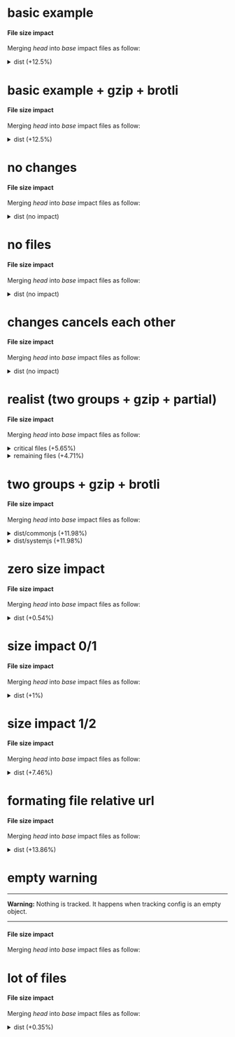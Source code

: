 # basic example

<h4 id="file-size-impact">File size impact</h4>

<p>Merging <em>head</em> into <em>base</em> impact files as follow:</p>
<details>
  <summary>dist (+12.5%)</summary>
  <table>
    <thead>
      <tr>
        <th nowrap>Files</th>
        <th nowrap>new size</th>
        <th></th>
      </tr>
    </thead>
    <tbody>
      <tr>
        <td nowrap>dist/foo.js</td>
        <td nowrap>115 B (+15 B / +15%)</td>
        <td>:arrow_upper_right:</td>
      </tr>
      <tr>
        <td nowrap>dist/bar.js</td>
        <td nowrap>110 B (+10 B / +10%)</td>
        <td>:arrow_upper_right:</td>
      </tr>
    </tbody>
    <tfoot>
      <tr>
        <td nowrap><strong>Total (2)</strong></td>
        <td nowrap>225 B (+25 B / +12.5%)</td>
        <td>:arrow_upper_right:</td>
      </tr>
    </tfoot>
  </table>
</details>

# basic example + gzip + brotli

<h4 id="file-size-impact">File size impact</h4>

<p>Merging <em>head</em> into <em>base</em> impact files as follow:</p>
<details>
  <summary>dist (+12.5%)</summary>
  <table>
    <thead>
      <tr>
        <th nowrap>Files</th>
        <th nowrap>new size</th>
        <th nowrap>new gzip size</th>
        <th nowrap>new brotli size</th>
        <th></th>
      </tr>
    </thead>
    <tbody>
      <tr>
        <td nowrap>dist/foo.js</td>
        <td nowrap>115 B (+15 B / +15%)</td>
        <td nowrap>24 B (+4 B / +20%)</td>
        <td nowrap>21 B (+3 B / +16.67%)</td>
        <td>:arrow_upper_right:</td>
      </tr>
      <tr>
        <td nowrap>dist/bar.js</td>
        <td nowrap>110 B (+10 B / +10%)</td>
        <td nowrap>22 B (+2 B / +10%)</td>
        <td nowrap>19 B (+1 B / +5.56%)</td>
        <td>:arrow_upper_right:</td>
      </tr>
    </tbody>
    <tfoot>
      <tr>
        <td nowrap><strong>Total (2)</strong></td>
        <td nowrap>225 B (+25 B / +12.5%)</td>
        <td nowrap>46 B (+6 B / +15%)</td>
        <td nowrap>40 B (+4 B / +11.11%)</td>
        <td>:arrow_upper_right:</td>
      </tr>
    </tfoot>
  </table>
</details>

# no changes

<h4 id="file-size-impact">File size impact</h4>

<p>Merging <em>head</em> into <em>base</em> impact files as follow:</p>
<details>
  <summary>dist (no impact)</summary>
  <table>
    <thead>
      <tr>
        <th nowrap>Files</th>
        <th nowrap>new size</th>
        <th></th>
      </tr>
    </thead>
    <tbody>
      <tr>
        <td nowrap><i>Unmodified (1)</i></td>
        <td nowrap>110 B (0 B / +0%)</td>
        <td>:ghost:</td>
      </tr>
    </tbody>
    <tfoot>
      <tr>
        <td nowrap><strong>Total (1)</strong></td>
        <td nowrap>110 B (0 B / +0%)</td>
        <td>:ghost:</td>
      </tr>
    </tfoot>
  </table>
</details>

# no files

<h4 id="file-size-impact">File size impact</h4>

<p>Merging <em>head</em> into <em>base</em> impact files as follow:</p>
<details>
  <summary>dist (no impact)</summary>
  <p>No file in dist group (see config below).</p>

```json
{
  "*/**": false
}
```

</details>

# changes cancels each other

<h4 id="file-size-impact">File size impact</h4>

<p>Merging <em>head</em> into <em>base</em> impact files as follow:</p>
<details>
  <summary>dist (no impact)</summary>
  <table>
    <thead>
      <tr>
        <th nowrap>Files</th>
        <th nowrap>new size</th>
        <th></th>
      </tr>
    </thead>
    <tbody>
      <tr>
        <td nowrap>dist/file-a.js</td>
        <td nowrap>15 B (+5 B / +50%)</td>
        <td>:arrow_upper_right:</td>
      </tr>
      <tr>
        <td nowrap>dist/file-b.js</td>
        <td nowrap>10 B (-5 B / -33.33%)</td>
        <td>:arrow_lower_right:</td>
      </tr>
    </tbody>
    <tfoot>
      <tr>
        <td nowrap><strong>Total (2)</strong></td>
        <td nowrap>25 B (0 B / +0%)</td>
        <td>:ghost:</td>
      </tr>
    </tfoot>
  </table>
</details>

# realist (two groups + gzip + partial)

<h4 id="file-size-impact">File size impact</h4>

<p>Merging <em>head</em> into <em>base</em> impact files as follow:</p>
<details>
  <summary>critical files (+5.65%)</summary>
  <table>
    <thead>
      <tr>
        <th nowrap>Files</th>
        <th nowrap>new size</th>
        <th nowrap>new gzip size</th>
        <th></th>
      </tr>
    </thead>
    <tbody>
      <tr>
        <td nowrap>dist/foo.js</td>
        <td nowrap>85.5 kB (+7 kB / +8.92%)</td>
        <td nowrap>36.6 kB (+4 kB / +12.28%)</td>
        <td>:arrow_upper_right:</td>
      </tr>
      <tr>
        <td nowrap><i>Unmodified (1)</i></td>
        <td nowrap>45.5 kB (0 B / +0%)</td>
        <td nowrap>23.5 kB (0 B / +0%)</td>
        <td>:ghost:</td>
      </tr>
    </tbody>
    <tfoot>
      <tr>
        <td nowrap><strong>Total (2)</strong></td>
        <td nowrap>131 kB (+7 kB / +5.65%)</td>
        <td nowrap>60.1 kB (+4 kB / +7.13%)</td>
        <td>:arrow_upper_right:</td>
      </tr>
    </tfoot>
  </table>
</details>

<details>
  <summary>remaining files (+4.71%)</summary>
  <table>
    <thead>
      <tr>
        <th nowrap>Files</th>
        <th nowrap>new size</th>
        <th nowrap>new gzip size</th>
        <th></th>
      </tr>
    </thead>
    <tbody>
      <tr>
        <td nowrap>dist/feature.js</td>
        <td nowrap>21.6 kB (+4.11 kB / +23.55%)</td>
        <td nowrap>12.5 kB (+2.94 kB / +30.84%)</td>
        <td>:arrow_upper_right:</td>
      </tr>
      <tr>
        <td nowrap><i>Unmodified (4)</i></td>
        <td nowrap>69.8 kB (0 B / +0%)</td>
        <td nowrap>38.1 kB (0 B / +0%)</td>
        <td>:ghost:</td>
      </tr>
    </tbody>
    <tfoot>
      <tr>
        <td nowrap><strong>Total (5)</strong></td>
        <td nowrap>91.4 kB (+4.11 kB / +4.71%)</td>
        <td nowrap>50.6 kB (+2.94 kB / +6.17%)</td>
        <td>:arrow_upper_right:</td>
      </tr>
    </tfoot>
  </table>
</details>

# two groups + gzip + brotli

<h4 id="file-size-impact">File size impact</h4>

<p>Merging <em>head</em> into <em>base</em> impact files as follow:</p>
<details>
  <summary>dist/commonjs (+11.98%)</summary>
  <table>
    <thead>
      <tr>
        <th nowrap>Files</th>
        <th nowrap>new size</th>
        <th nowrap>new gzip size</th>
        <th nowrap>new brotli size</th>
        <th></th>
      </tr>
    </thead>
    <tbody>
      <tr>
        <td nowrap>dist/commonjs/hello.js</td>
        <td nowrap>187 kB (+20 kB / +11.98%)</td>
        <td nowrap>1.8 kB (+200 B / +12.5%)</td>
        <td nowrap>1.7 kB (+200 B / +13.33%)</td>
        <td>:arrow_upper_right:</td>
      </tr>
      <tr>
        <td nowrap>dist/commonjs/foo.js</td>
        <td nowrap>120 B</td>
        <td nowrap>12 B</td>
        <td nowrap>11 B</td>
        <td>:baby:</td>
      </tr>
      <tr>
        <td nowrap><del>dist/commonjs/bar.js</del></td>
        <td nowrap>deleted (-100 B)</td>
        <td nowrap>deleted (-10 B)</td>
        <td nowrap>deleted (-9 B)</td>
        <td></td>
      </tr>
    </tbody>
    <tfoot>
      <tr>
        <td nowrap><strong>Total (3)</strong></td>
        <td nowrap>187 kB (+20 kB / +11.98%)</td>
        <td nowrap>1.81 kB (+202 B / +12.55%)</td>
        <td nowrap>1.71 kB (+202 B / +13.39%)</td>
        <td>:arrow_upper_right:</td>
      </tr>
    </tfoot>
  </table>
</details>

<details>
  <summary>dist/systemjs (+11.98%)</summary>
  <table>
    <thead>
      <tr>
        <th nowrap>Files</th>
        <th nowrap>new size</th>
        <th nowrap>new gzip size</th>
        <th nowrap>new brotli size</th>
        <th></th>
      </tr>
    </thead>
    <tbody>
      <tr>
        <td nowrap>dist/systemjs/hello.js</td>
        <td nowrap>187 kB (+20 kB / +11.98%)</td>
        <td nowrap>1.8 kB (+200 B / +12.5%)</td>
        <td nowrap>1.7 kB (+200 B / +13.33%)</td>
        <td>:arrow_upper_right:</td>
      </tr>
      <tr>
        <td nowrap>dist/systemjs/foo.js</td>
        <td nowrap>120 B</td>
        <td nowrap>12 B</td>
        <td nowrap>11 B</td>
        <td>:baby:</td>
      </tr>
      <tr>
        <td nowrap><del>dist/systemjs/bar.js</del></td>
        <td nowrap>deleted (-100 B)</td>
        <td nowrap>deleted (-10 B)</td>
        <td nowrap>deleted (-9 B)</td>
        <td></td>
      </tr>
    </tbody>
    <tfoot>
      <tr>
        <td nowrap><strong>Total (3)</strong></td>
        <td nowrap>187 kB (+20 kB / +11.98%)</td>
        <td nowrap>1.81 kB (+202 B / +12.55%)</td>
        <td nowrap>1.71 kB (+202 B / +13.39%)</td>
        <td>:arrow_upper_right:</td>
      </tr>
    </tfoot>
  </table>
</details>

# zero size impact

<h4 id="file-size-impact">File size impact</h4>

<p>Merging <em>head</em> into <em>base</em> impact files as follow:</p>
<details>
  <summary>dist (+0.54%)</summary>
  <table>
    <thead>
      <tr>
        <th nowrap>Files</th>
        <th nowrap>new size</th>
        <th></th>
      </tr>
    </thead>
    <tbody>
      <tr>
        <td nowrap>dist/bar.js</td>
        <td nowrap>315 B (+15 B / +5%)</td>
        <td>:arrow_upper_right:</td>
      </tr>
      <tr>
        <td nowrap>dist/foo.js</td>
        <td nowrap>2.5 kB (0 B / +0%)</td>
        <td>:ghost:</td>
      </tr>
    </tbody>
    <tfoot>
      <tr>
        <td nowrap><strong>Total (2)</strong></td>
        <td nowrap>2.81 kB (+15 B / +0.54%)</td>
        <td>:arrow_upper_right:</td>
      </tr>
    </tfoot>
  </table>
</details>

# size impact 0/1

<h4 id="file-size-impact">File size impact</h4>

<p>Merging <em>head</em> into <em>base</em> impact files as follow:</p>
<details>
  <summary>dist (+1%)</summary>
  <table>
    <thead>
      <tr>
        <th nowrap>Files</th>
        <th nowrap>new size</th>
        <th></th>
      </tr>
    </thead>
    <tbody>
      <tr>
        <td nowrap>dist/bar.js</td>
        <td nowrap>101 B (+1 B / +1%)</td>
        <td>:arrow_upper_right:</td>
      </tr>
    </tbody>
    <tfoot>
      <tr>
        <td nowrap><strong>Total (1)</strong></td>
        <td nowrap>101 B (+1 B / +1%)</td>
        <td>:arrow_upper_right:</td>
      </tr>
    </tfoot>
  </table>
</details>

# size impact 1/2

<h4 id="file-size-impact">File size impact</h4>

<p>Merging <em>head</em> into <em>base</em> impact files as follow:</p>
<details>
  <summary>dist (+7.46%)</summary>
  <table>
    <thead>
      <tr>
        <th nowrap>Files</th>
        <th nowrap>new size</th>
        <th></th>
      </tr>
    </thead>
    <tbody>
      <tr>
        <td nowrap>dist/foo.js</td>
        <td nowrap>115 B (+14 B / +13.86%)</td>
        <td>:arrow_upper_right:</td>
      </tr>
      <tr>
        <td nowrap>dist/bar.js</td>
        <td nowrap>101 B (+1 B / +1%)</td>
        <td>:arrow_upper_right:</td>
      </tr>
    </tbody>
    <tfoot>
      <tr>
        <td nowrap><strong>Total (2)</strong></td>
        <td nowrap>216 B (+15 B / +7.46%)</td>
        <td>:arrow_upper_right:</td>
      </tr>
    </tfoot>
  </table>
</details>

# formating file relative url

<h4 id="file-size-impact">File size impact</h4>

<p>Merging <em>head</em> into <em>base</em> impact files as follow:</p>
<details>
  <summary>dist (+13.86%)</summary>
  <table>
    <thead>
      <tr>
        <th nowrap>Files</th>
        <th nowrap>new size</th>
        <th></th>
      </tr>
    </thead>
    <tbody>
      <tr>
        <td nowrap>foo.js</td>
        <td nowrap>115 B (+14 B / +13.86%)</td>
        <td>:arrow_upper_right:</td>
      </tr>
    </tbody>
    <tfoot>
      <tr>
        <td nowrap><strong>Total (1)</strong></td>
        <td nowrap>115 B (+14 B / +13.86%)</td>
        <td>:arrow_upper_right:</td>
      </tr>
    </tfoot>
  </table>
</details>

# empty warning

---

**Warning:** Nothing is tracked. It happens when tracking config is an empty object.

---

<h4 id="file-size-impact">File size impact</h4>

<p>Merging <em>head</em> into <em>base</em> impact files as follow:</p>

# lot of files

<h4 id="file-size-impact">File size impact</h4>

<p>Merging <em>head</em> into <em>base</em> impact files as follow:</p>
<details>
  <summary>dist (+0.35%)</summary>
  <table>
    <thead>
      <tr>
        <th nowrap>Files</th>
        <th nowrap>new size</th>
        <th nowrap>new gzip size</th>
        <th></th>
      </tr>
    </thead>
    <tbody>
      <tr>
        <td nowrap>1.js</td>
        <td nowrap>2 kB (+1.9 kB / +1900%)</td>
        <td nowrap>200 B (+180 B / +900%)</td>
        <td>:arrow_upper_right:</td>
      </tr>
      <tr>
        <td nowrap>2.js</td>
        <td nowrap>20 B (-180 B / -90%)</td>
        <td nowrap>10 B (-30 B / -75%)</td>
        <td>:arrow_lower_right:</td>
      </tr>
      <tr>
        <td nowrap>0.js</td>
        <td nowrap>0 B (0 B / +0%)</td>
        <td nowrap>0 B (0 B / +0%)</td>
        <td>:ghost:</td>
      </tr>
      <tr>
        <td nowrap><i>Unmodified (97)</i></td>
        <td nowrap>495 kB (0 B / +0%)</td>
        <td nowrap>98.9 kB (0 B / +0%)</td>
        <td>:ghost:</td>
      </tr>
    </tbody>
    <tfoot>
      <tr>
        <td nowrap><strong>Total (100)</strong></td>
        <td nowrap>497 kB (+1.72 kB / +0.35%)</td>
        <td nowrap>99.2 kB (+150 B / +0.15%)</td>
        <td>:arrow_upper_right:</td>
      </tr>
    </tfoot>
  </table>
</details>
